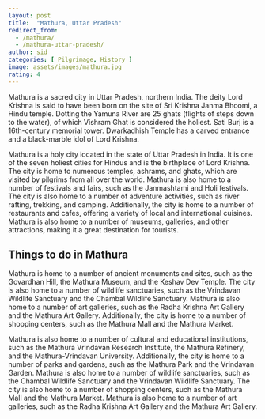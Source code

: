 ```yaml
---
layout: post
title:  "Mathura, Uttar Pradesh"
redirect_from:
  - /mathura/
  - /mathura-uttar-pradesh/
author: sid
categories: [ Pilgrimage, History ]
image: assets/images/mathura.jpg
rating: 4
---
```

Mathura is a sacred city in Uttar Pradesh, northern India. The deity Lord Krishna is said to have been born on the site of Sri Krishna Janma Bhoomi, a Hindu temple. Dotting the Yamuna River are 25 ghats (flights of steps down to the water), of which Vishram Ghat is considered the holiest. Sati Burj is a 16th-century memorial tower. Dwarkadhish Temple has a carved entrance and a black-marble idol of Lord Krishna.

Mathura is a holy city located in the state of Uttar Pradesh in India. It is one of the seven holiest cities for Hindus and is the birthplace of Lord Krishna. The city is home to numerous temples, ashrams, and ghats, which are visited by pilgrims from all over the world. Mathura is also home to a number of festivals and fairs, such as the Janmashtami and Holi festivals. The city is also home to a number of adventure activities, such as river rafting, trekking, and camping. Additionally, the city is home to a number of restaurants and cafes, offering a variety of local and international cuisines. Mathura is also home to a number of museums, galleries, and other attractions, making it a great destination for tourists.

<h2>Things to do in Mathura</h2>

Mathura is home to a number of ancient monuments and sites, such as the Govardhan Hill, the Mathura Museum, and the Keshav Dev Temple. The city is also home to a number of wildlife sanctuaries, such as the Vrindavan Wildlife Sanctuary and the Chambal Wildlife Sanctuary. Mathura is also home to a number of art galleries, such as the Radha Krishna Art Gallery and the Mathura Art Gallery. Additionally, the city is home to a number of shopping centers, such as the Mathura Mall and the Mathura Market.

Mathura is also home to a number of cultural and educational institutions, such as the Mathura Vrindavan Research Institute, the Mathura Refinery, and the Mathura-Vrindavan University. Additionally, the city is home to a number of parks and gardens, such as the Mathura Park and the Vrindavan Garden. Mathura is also home to a number of wildlife sanctuaries, such as the Chambal Wildlife Sanctuary and the Vrindavan Wildlife Sanctuary. The city is also home to a number of shopping centers, such as the Mathura Mall and the Mathura Market. Mathura is also home to a number of art galleries, such as the Radha Krishna Art Gallery and the Mathura Art Gallery.


<div class="pa-carousel-widget" style="width:100%; height:480px; display:none;"
  data-link="https://traveltriangle.com/blog/things-to-do-in-mathura/"
  data-title="Mathura, Uttar Pradesh"
  data-description="Pilgrimage, History"
  data-delay="3">
  <object data="https://lh3.googleusercontent.com/VVot2PoRoMeq6LhufW5mLQiJb9nL2Gk7Sxn_Mutb3j5VPa-EWBK8a8oWab6ft6beq7XBcBVjPSTHtTc6XV7CH-dcwLLPnn9ZdXzkouwJ1ZlgfPer3IqO6Opudff4JClrZqmTM-3d4NQ=w1280-h720"></object>
  <object data="https://lh3.googleusercontent.com/x2-5Vm9qMToQQwgLSXXAUBLa6a4MmNod67rSE8ymXf33Bjei1HKakeGKM3G8YMw5vszIFxa6vhoU5WHB8Pg_ZW--5OmDXqwN4VWkdKrdSbplFL_c0z7c7dlakDkFlBLiwd1FJ5YIgHo=w1280-h720"></object>
  <object data="https://lh3.googleusercontent.com/54pV8kBXHnhR-cgsZ6duc5d3pLRMTF1UDLtZcWkqnDohws0z-vSOcHs0fsi9brqUiSh-5idykLcksy4RG0GOKzfCFQZ5Ni9QcLrEaLe_EPvrO61I04j-n7BPDM-UiGjeK-Dw2LD9L10=w1280-h720"></object>
  <object data="https://lh3.googleusercontent.com/Q63JwWkHzr_ZG8h1XLEn7S60OAGSRx9suADCkq0V6UGjXjc7owUHZuBn68tTe7BsJOi79s_K1nLoZoJYG6k6a0YUp56Ybf90iwPvYvM6WbHI-Uby0hua6uPMZSNvMGVsOHo8qpp--VE=w1280-h720"></object>
  <object data="https://lh3.googleusercontent.com/is_fuILe_p_vG5onS5sD6k0Oub1Sz3SJfR-e5U0jOUIAvkjt7uw0V_DzkvYqzX-WkZl5COllpWGiiHRFsr0-p8AzOXe-oWT_cgBJ5GKZTSRdBv1eymHe9HFp4L76yUBhoBU7qR5cRXk=w1280-h720"></object>
  <object data="https://lh3.googleusercontent.com/EOg3Ptd-WfbgHnwj0Pa16C7Nu68FuVPN33rhk7DpEWxty8z6TiqEIms8DqfOBZrFSEDE492V41FwRpX8ZGATeCeI5IO2iDhk3xQ6pMWDQ-B7h0JccDFkUFtunHp78yjvkKY9tDQhLmk=w1280-h720"></object>
  <object data="https://lh3.googleusercontent.com/6h7O_D77Y1ZGv7W-mWN5eRQN03pUjDgSZkhthyZLenjOVkqV8CXQhzJNRS7IkDoeAEj5ZbzCF-TXxYOcNbUmL6x4fjBI-KPThpIhTseGkz5K9v9S1ZF_G__U_8CitfGZgsNMIos4DBM=w1280-h720"></object>
  <object data="https://lh3.googleusercontent.com/LWdrJHwRJTt-gbjDD_gtH4w3qRnYNYlsI_Xe3j42txXOThAtJoVPrwTi_ttzv0FPk7UwJ6R0rhx7VwTqHs3eCwBpHBY3iPNrFRsb0n8vR1Sh7v3WIwyefhxBKW2s-Vi7Ut1DcbuBGjw=w1280-h720"></object>
  <object data="https://lh3.googleusercontent.com/sxcQeqNQnOt_ZiAb0ToyUPyp__k8n4zXOQ_uUFRNKZqOX3QFXKoGfSvjDjhbC1p-rXvGpeVn86BpDqtf6IArAJbyYFoRBrTIi3LTWCl0j0miOAKS9Qvd-JX2WBe92Fk0118rbPwxIho=w1280-h720"></object>
  <object data="https://lh3.googleusercontent.com/lza5JqSqNI4VimEffu6SVCJ23jEKqTqd0RAIgxLr0PjsV8suqJzbP0d-OuiUmgnNWdQnN-1I2AqXbzq-J-qkp3G-El0g3zVH-uaB98S8kQsAv6uhWhJmxg-MDvOmI-yM4DQDt5ZFVFw=w1280-h720"></object>
</div>